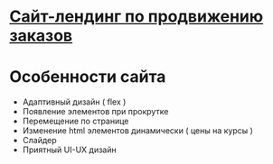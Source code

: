 # [Сайт-лендинг по продвижению заказов](https://sasha20055.github.io/landing-Promotion-of-marketplaces/)
# Особенности сайта
<ul>
  <li>Адаптивный дизайн ( flex )</li>
  <li>Появление элементов при прокрутке</li>
  <li>Перемещение по странице</li>
  <li>Изменение html элементов динамически ( цены на курсы )</li>
  <li>Слайдер</li>
  <li>Приятный UI-UX дизайн</li>
  </li>
<ul>
